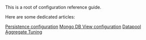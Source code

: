 This is a root of configuration reference guide.

Here are some dedicated articles:

[Persistence configuration](persistence.md)
[Mongo DB View configuration](view-mongo.md)
[Datapool Aggregate Tuning](core-datapool-aggregate-tuning.md)
